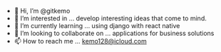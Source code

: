 - 👋 Hi, I’m @gitkemo
- 👀 I’m interested in ... develop interesting ideas that come to mind.
- 🌱 I’m currently learning ... using django with react native
- 💞️ I’m looking to collaborate on ... applications for business solutions
- 📫 How to reach me ... kemo128@icloud.com

<!---
gitkemo/gitkemo is a ✨ special ✨ repository because its `README.md` (this file) appears on your GitHub profile.
You can click the Preview link to take a look at your changes.
--->
